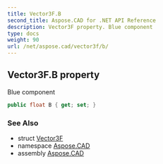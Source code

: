 ```yaml
---
title: Vector3F.B
second_title: Aspose.CAD for .NET API Reference
description: Vector3F property. Blue component
type: docs
weight: 90
url: /net/aspose.cad/vector3f/b/
---
```

## Vector3F.B property

Blue component

```csharp
public float B { get; set; }
```

### See Also

* struct [Vector3F](../)
* namespace [Aspose.CAD](../../vector3f/)
* assembly [Aspose.CAD](../../../)



